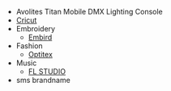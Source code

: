 - Avolites Titan Mobile DMX Lighting Console
- [Cricut](https://cricut.com/)
- Embroidery
  - [Embird](https://www.embird.net/index.htm)
- Fashion
  - [Optitex](https://optitex.com/)
- Music
  - [FL STUDIO](https://www.image-line.com/)
- sms brandname